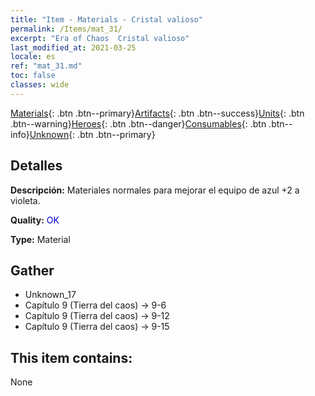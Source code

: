 ```yaml
---
title: "Item - Materials - Cristal valioso"
permalink: /Items/mat_31/
excerpt: "Era of Chaos  Cristal valioso"
last_modified_at: 2021-03-25
locale: es
ref: "mat_31.md"
toc: false
classes: wide
---
```

 [Materials](/es/Items/){: .btn .btn--primary}[Artifacts](/es/Items/Artifacts/){: .btn .btn--success}[Units](/es/Items/Units/){: .btn .btn--warning}[Heroes](/es/Items/Heroes/){: .btn .btn--danger}[Consumables](/es/Items/Consumables/){: .btn .btn--info}[Unknown](/es/Items/Unknown/){: .btn .btn--primary}

## Detalles
 **Descripción:** Materiales normales para mejorar el equipo de azul +2 a violeta.

 **Quality:** <span style="color: #0000CD">OK</span>

 **Type:** Material

## Gather

*    Unknown_17 
*    Capítulo 9 (Tierra del caos) -> 9-6 
*    Capítulo 9 (Tierra del caos) -> 9-12 
*    Capítulo 9 (Tierra del caos) -> 9-15 

## This item contains:

  None

